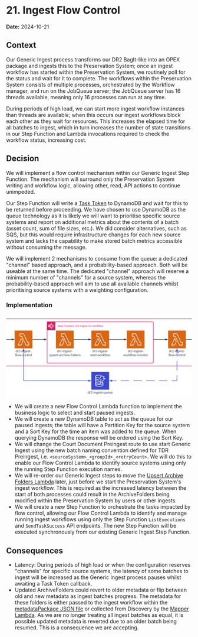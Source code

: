 # 21. Ingest Flow Control

**Date:** 2024-10-21

## Context

Our Generic Ingest process transforms our DR2 BagIt-like into an OPEX package and ingests this to the Preservation System; once an ingest workflow has started within the Preservation System, we routinely poll for the status and wait for it to complete. The workflows within the Preservation System consists of multiple processes, orchestrated by the Workflow manager, and run on the JobQueue server; the JobQueue server has 16 threads available, meaning only 16 processes can run at any time.

During periods of high load, we can start more ingest workflow instances than threads are available; when this occurs our ingest workflows block each other as they wait for resources. This increases the elapsed time for all batches to ingest, which in turn increases the number of state transitions in our Step Function and Lambda invocations required to check the workflow status, increasing cost.

## Decision

We will implement a flow control mechanism within our Generic Ingest Step Function. The mechanism will surround only the Preservation System writing and workflow logic, allowing other, read, API actions to continue unimpeded.

Our Step Function will write a [Task Token](https://docs.aws.amazon.com/step-functions/latest/dg/connect-to-resource.html#connect-wait-token) to DynamoDB and wait for this to be returned before proceeding. We have chosen to use DynamoDB as the queue technology as it is likely we will want to prioritise specific source systems and report on additional metrics about the contents of a batch (asset count, sum of file sizes, etc.). We did consider alternatives, such as SQS, but this would require infrastructure changes for each new source system and lacks the capability to make stored batch metrics accessible without consuming the message.

We will implement 2 mechanisms to consume from the queue: a dedicated "channel" based approach, and a probability-based approach. Both will be useable at the same time. The dedicated "channel" approach will reserve a minimum number of "channels" for a source system, whereas the probability-based approach will aim to use all available channels whilst prioritising source systems with a weighting configuration.

### Implementation

![Flow Control Diagram](/docs/images/adr/0021/flow-control-diagram.png)

- We will create a new Flow Control Lambda function to implement the business logic to select and start paused ingests.
- We will create a new DynamoDB table to act as the queue for our paused ingests; the table will have a Partition Key for the source system and a Sort Key for the time an item was added to the queue. When querying DynamoDB the response will be ordered using the Sort Key.
- We will change the Court Document Preingest route to use start Generic Ingest using the new batch naming convention defined for TDR Preingest, i.e. `<sourceSystem>_<groupId>_<retryCount>`. We will do this to enable our Flow Control Lambda to identify source systems using only the running Step Function execution names.
- We will re-order our Generic Ingest steps to move the [Upsert Archive Folders Lambda](/scala/lambdas/ingest-upsert-archive-folders) later, just before we start the Preservation System's ingest workflow. This is required as the increased latency between the start of both processes could result in the ArchiveFolders being modified within the Preservation System by users or other ingests.
- We will create a new Step Function to orchestrate the tasks impacted by flow control, allowing our Flow Control Lambda to identify and manage running ingest workflows using only the Step Function `ListExecutions` and `SendTaskSuccess` API endpoints. The new Step Function will be executed synchronously from our existing Generic Ingest Step Function.

## Consequences

- Latency: During periods of high load or when the configuration reserves "channels" for specific source systems, the latency of some batches to ingest will be increased as the Generic Ingest process pauses whilst awaiting a Task Token callback.
- Updated ArchiveFolders could revert to older metadata or flip between old and new metadata as ingest batches progress. The metadata for these folders is either passed to the ingest workflow within the [metadataPackage JSON file](/docs/metadataPackage.md) or collected from Discovery by the [Mapper Lambda](/scala/lambdas/ingest-mapper). As we are no longer treating all ingest batches as equal, it is possible updated metadata is reverted due to an older batch being resumed. This is a consequence we are accepting.

